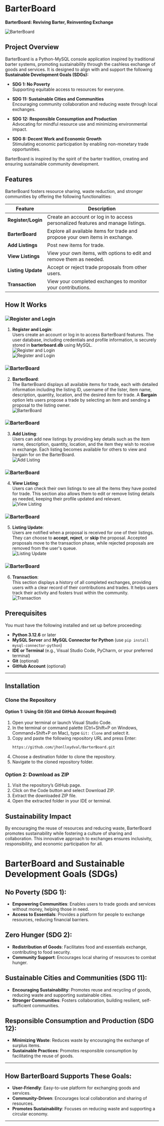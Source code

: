 # **BarterBoard**  
**BarterBoard: Reviving Barter, Reinventing Exchange**  

![BarterBoard](images/1.png)  

## **Project Overview**  
BarterBoard is a Python-MySQL console application inspired by traditional barter systems, promoting sustainability through the cashless exchange of goods and services. It is designed to align with and support the following **Sustainable Development Goals (SDGs):**  

- **SDG 1: No Poverty**  
  Supporting equitable access to resources for everyone.  

- **SDG 11: Sustainable Cities and Communities**  
  Encouraging community collaboration and reducing waste through local exchanges.  

- **SDG 12: Responsible Consumption and Production**  
  Advocating for mindful resource use and minimizing environmental impact.  

- **SDG 8: Decent Work and Economic Growth**  
  Stimulating economic participation by enabling non-monetary trade opportunities.  

BarterBoard is inspired by the spirit of the barter tradition, creating and ensuring sustainable community development.  

## **Features**  
BarterBoard fosters resource sharing, waste reduction, and stronger communities by offering the following functionalities:  

| **Feature**         | **Description**                                                                 |
|----------------------|---------------------------------------------------------------------------------|
| **Register/Login**   | Create an account or log in to access personalized features and manage listings. |
| **BarterBoard**      | Explore all available items for trade and propose your own items in exchange.   |
| **Add Listings**     | Post new items for trade.                                                      |
| **View Listings**    | View your own items, with options to edit and remove them as needed.            |
| **Listing Update**   | Accept or reject trade proposals from other users.                             |
| **Transaction**      | View your completed exchanges to monitor your contributions.                   |

## **How It Works**  

### ![Register and Login](images/7.png)  
1. **Register and Login**:  
   Users create an account or log in to access BarterBoard features. The user database, including credentials and profile information, is securely stored in **barterboard.db** using MySQL.  
   ![Register and Login](gif/register.gif)  
   ![Register and Login](gif/login.gif)  

### ![BarterBoard](images/2.png)  
2. **BarterBoard**:  
   The BarterBoard displays all available items for trade, each with detailed information including the listing ID, username of the lister, item name, description, quantity, location, and the desired item for trade. A **Bargain** option lets users propose a trade by selecting an item and sending a proposal to the listing owner.  
   ![BarterBoard](gif/barterboard.gif)  

### ![BarterBoard](images/3.png)  
3. **Add Listing**:  
   Users can add new listings by providing key details such as the item name, description, quantity, location, and the item they wish to receive in exchange. Each listing becomes available for others to view and bargain for on the BarterBoard.  
   ![Add Listing](gif/add_listing.gif)  

### ![BarterBoard](images/4.png)  
4. **View Listing**:  
   Users can check their own listings to see all the items they have posted for trade. This section also allows them to edit or remove listing details as needed, keeping their profile updated and relevant.  
   ![View Listing](gif/view_listing.gif)  

### ![BarterBoard](images/5.png)  
5. **Listing Update**:  
   Users are notified when a proposal is received for one of their listings. They can choose to **accept**, **reject**, or **skip** the proposal. Accepted proposals move to the transaction phase, while rejected proposals are removed from the user's queue.  
   ![Listing Update](gif/listing_update.gif)  

### ![BarterBoard](images/6.png)
6. **Transaction**:  
   This section displays a history of all completed exchanges, providing users with a clear record of their contributions and trades. It helps users track their activity and fosters trust within the community.  
   ![Transaction](gif/transactions.gif)  

## **Prerequisites**  

You must have the following installed and set up before proceeding:  

- **Python 3.12.6** or later  
- **MySQL Server** and **MySQL Connector for Python** (use `pip install mysql-connector-python`)  
- **IDE or Terminal** (e.g., Visual Studio Code, PyCharm, or your preferred terminal)  
- **Git** (optional)  
- **GitHub Account** (optional)  

---

## **Installation**  

### **Clone the Repository**  

#### Option 1: Using Git (Git and GitHub Account Required)  
1. Open your terminal or launch Visual Studio Code.  
2. In the terminal or command palette (Ctrl+Shift+P on Windows, Command+Shift+P on Mac), type `Git: Clone` and select it.  
3. Copy and paste the following repository URL and press Enter:  
   ```bash
   https://github.com/jhonlloydval/BarterBoard.git
4. Choose a destination folder to clone the repository.
5.	Navigate to the cloned repository folder.

### Option 2: Download as ZIP
1.	Visit the repository’s GitHub page.
2.	Click on the Code button and select Download ZIP.
3.	Extract the downloaded ZIP file.
4.	Open the extracted folder in your IDE or terminal.

## **Sustainability Impact**  
By encouraging the reuse of resources and reducing waste, BarterBoard promotes sustainability while fostering a culture of sharing and collaboration. This innovative approach to exchanges ensures inclusivity, responsibility, and economic participation for all.  
# **BarterBoard and Sustainable Development Goals (SDGs)**

## **No Poverty (SDG 1):**
- **Empowering Communities**: Enables users to trade goods and services without money, helping those in need.
- **Access to Essentials**: Provides a platform for people to exchange resources, reducing financial barriers.

## **Zero Hunger (SDG 2):**
- **Redistribution of Goods**: Facilitates food and essentials exchange, contributing to food security.
- **Community Support**: Encourages local sharing of resources to combat hunger.

## **Sustainable Cities and Communities (SDG 11):**
- **Encouraging Sustainability**: Promotes reuse and recycling of goods, reducing waste and supporting sustainable cities.
- **Stronger Communities**: Fosters collaboration, building resilient, self-sufficient communities.

## **Responsible Consumption and Production (SDG 12):**
- **Minimizing Waste**: Reduces waste by encouraging the exchange of surplus items.
- **Sustainable Practices**: Promotes responsible consumption by facilitating the reuse of goods.

---
## **How BarterBoard Supports These Goals:**
- **User-Friendly**: Easy-to-use platform for exchanging goods and services.
- **Community-Driven**: Encourages local collaboration and sharing of resources.
- **Promotes Sustainability**: Focuses on reducing waste and supporting a circular economy.
---
